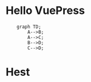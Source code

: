 # Hello VuePress


```mermaid
    graph TD;
        A-->B;
        A-->C;
        B-->D;
        C-->D;
```

# Hest 